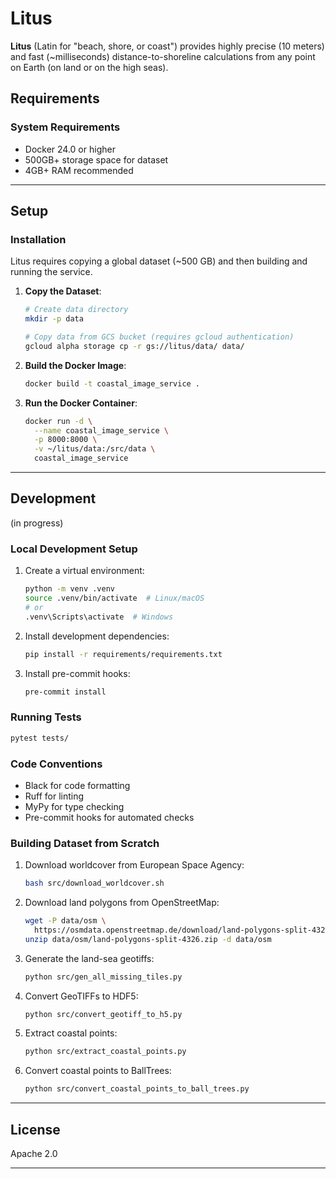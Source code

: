 # Litus

**Litus** (Latin for "beach, shore, or coast") provides highly precise (10 meters) and fast (~milliseconds) distance-to-shoreline calculations from any point on Earth (on land or on the high seas).

## Requirements

### System Requirements
- Docker 24.0 or higher
- 500GB+ storage space for dataset
- 4GB+ RAM recommended
---

## Setup

### Installation
Litus requires copying a global dataset (~500 GB) and then building and running the service.

1. **Copy the Dataset**:
   ```bash
   # Create data directory
   mkdir -p data

   # Copy data from GCS bucket (requires gcloud authentication)
   gcloud alpha storage cp -r gs://litus/data/ data/
   ```

2. **Build the Docker Image**:
   ```bash
   docker build -t coastal_image_service .
   ```

3. **Run the Docker Container**:
   ```bash
   docker run -d \
     --name coastal_image_service \
     -p 8000:8000 \
     -v ~/litus/data:/src/data \
     coastal_image_service
   ```

---

## Development
(in progress)

### Local Development Setup
1. Create a virtual environment:
   ```bash
   python -m venv .venv
   source .venv/bin/activate  # Linux/macOS
   # or
   .venv\Scripts\activate  # Windows
   ```

2. Install development dependencies:
   ```bash
   pip install -r requirements/requirements.txt
   ```

3. Install pre-commit hooks:
   ```bash
   pre-commit install
   ```

### Running Tests
```bash
pytest tests/
```

### Code Conventions
- Black for code formatting
- Ruff for linting
- MyPy for type checking
- Pre-commit hooks for automated checks

### Building Dataset from Scratch
1. Download worldcover from European Space Agency:
   ```bash
   bash src/download_worldcover.sh
   ```

2. Download land polygons from OpenStreetMap:
   ```bash
   wget -P data/osm \
     https://osmdata.openstreetmap.de/download/land-polygons-split-4326.zip
   unzip data/osm/land-polygons-split-4326.zip -d data/osm
   ```

3. Generate the land-sea geotiffs:
   ```bash
   python src/gen_all_missing_tiles.py
   ```

4. Convert GeoTIFFs to HDF5:
   ```bash
   python src/convert_geotiff_to_h5.py
   ```

5. Extract coastal points:
   ```bash
   python src/extract_coastal_points.py
   ```

6. Convert coastal points to BallTrees:
   ```bash
   python src/convert_coastal_points_to_ball_trees.py
   ```

---

## License
Apache 2.0

---
